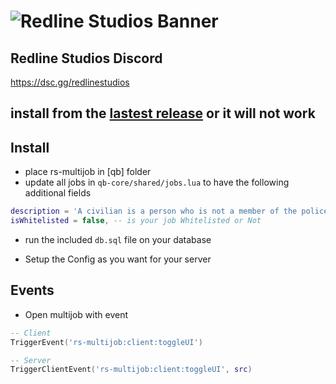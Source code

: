 # ![Redline Studios Banner](https://i.imgur.com/VFEXnGd.png)

## Redline Studios Discord

<https://dsc.gg/redlinestudios>

## install from the [lastest release](https://github.com/Redline-Studios/rs-multijob/releases/latest) or it will not work

## Install
- place rs-multijob in [qb] folder
- update all jobs in `qb-core/shared/jobs.lua` to have the following additional fields

```lua
description = 'A civilian is a person who is not a member of the police force, the military, or the fire department.', -- Job Description
isWhitelisted = false, -- is your job Whitelisted or Not
```

- run the included `db.sql` file on your database

- Setup the Config as you want for your server

## Events

- Open multijob with event

```lua
-- Client
TriggerEvent('rs-multijob:client:toggleUI')

-- Server
TriggerClientEvent('rs-multijob:client:toggleUI', src)
```
